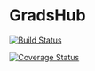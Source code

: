 # GradsHub

[![Build Status](https://travis-ci.org/sizxle/try-again.svg?branch=master)](https://travis-ci.org/sizxle/try-again)

[![Coverage Status](https://coveralls.io/repos/github/CodeFusionGroup/GradsHub/badge.svg?branch=master)](https://coveralls.io/github/CodeFusionGroup/GradsHub?branch=master)
